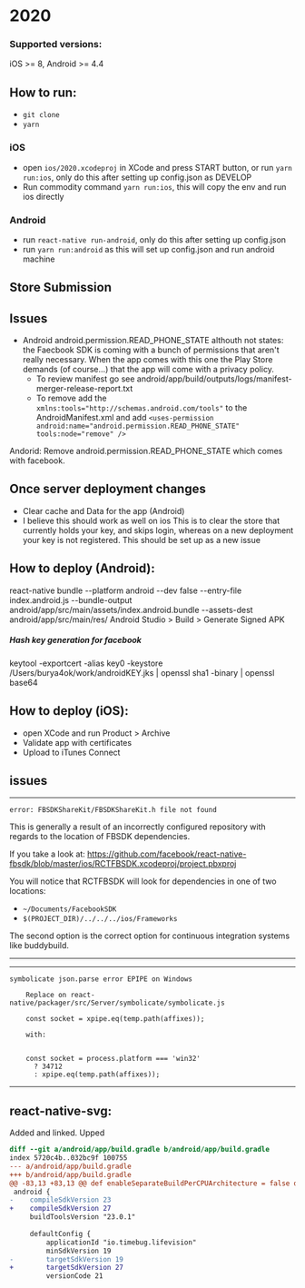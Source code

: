 # 2020

### Supported versions:
iOS >= 8, Android >= 4.4

## How to run:
* `git clone`
* `yarn`

### iOS 

* open `ios/2020.xcodeproj` in XCode and press START button, or run `yarn run:ios`, only do this after setting up config.json as DEVELOP
* Run commodity command `yarn run:ios`, this will copy the env and run ios directly

### Android 

* run `react-native run-android`, only do this after setting up config.json
* run `yarn run:android` as this will set up config.json and run android machine

## Store Submission
## Issues
- Android android.permission.READ_PHONE_STATE althouth not states: the Faecbook SDK is coming with a bunch of permissions that aren't really necessary. When the app comes with this one the Play Store demands (of course...) that the app will come with a privacy policy. 
    - To review manifest go see android/app/build/outputs/logs/manifest-merger-release-report.txt
    - To remove add the `xmlns:tools="http://schemas.android.com/tools"` to the AndroidManifest.xml and add `<uses-permission android:name="android.permission.READ_PHONE_STATE" tools:node="remove" />`

Andorid: Remove android.permission.READ_PHONE_STATE which comes with facebook.

## Once server deployment changes
* Clear cache and Data for the app (Android)
* I believe this should work as well on ios
This is to clear the store that currently holds your key, and skips login, whereas on a new deployment your key is not registered.
This should be set up as a new issue
## How to deploy (Android):
 react-native bundle --platform android --dev false --entry-file index.android.js --bundle-output android/app/src/main/assets/index.android.bundle --assets-dest android/app/src/main/res/
 Android Studio > Build > Generate Signed APK
##### Hash key generation for facebook
 keytool -exportcert -alias key0 -keystore /Users/burya4ok/work/androidKEY.jks | openssl sha1 -binary | openssl base64
  

## How to deploy (iOS):
 * open XCode and run Product > Archive
 * Validate app with certificates
 * Upload to iTunes Connect
 
## issues 

---- 
`error: FBSDKShareKit/FBSDKShareKit.h file not found`

This is generally a result of an incorrectly configured repository with regards to the location of FBSDK dependencies.

If you take a look at: https://github.com/facebook/react-native-fbsdk/blob/master/ios/RCTFBSDK.xcodeproj/project.pbxproj

You will notice that RCTFBSDK will look for dependencies in one of two locations:

- `~/Documents/FacebookSDK`
- `$(PROJECT_DIR)/../../../ios/Frameworks`

The second option is the correct option for continuous integration systems like buddybuild.

---- 

----

`symbolicate json.parse error EPIPE on Windows`
```
    Replace on react-native/packager/src/Server/symbolicate/symbolicate.js
    
    const socket = xpipe.eq(temp.path(affixes));

    with:


    const socket = process.platform === 'win32'
      ? 34712
      : xpipe.eq(temp.path(affixes));

```
----

react-native-svg:
----
 Added and linked. Upped 

``` diff
diff --git a/android/app/build.gradle b/android/app/build.gradle
index 5720c4b..032bc9f 100755
--- a/android/app/build.gradle
+++ b/android/app/build.gradle
@@ -83,13 +83,13 @@ def enableSeparateBuildPerCPUArchitecture = false def enableProguardInReleaseBuilds = false
 android {
-    compileSdkVersion 23
+    compileSdkVersion 27
     buildToolsVersion "23.0.1"
 
     defaultConfig {
         applicationId "io.timebug.lifevision"
         minSdkVersion 19
-        targetSdkVersion 19
+        targetSdkVersion 27
         versionCode 21
```